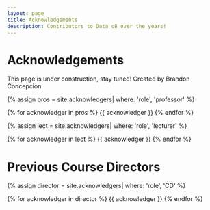 ```yaml
---
layout: page
title: Acknowledgements
description: Contributors to Data c8 over the years!
---
```


# Acknowledgements 

This page is under construction, stay tuned!
Created by Brandon Concepcion

{% assign pros = site.acknowledgers| where: 'role', 'professor' %}

<div class="role flex">
{% for acknowledger in pros %}
{{ acknowledger }}
{% endfor %}
</div>

{% assign lect = site.acknowledgers| where: 'role', 'lecturer' %}

<div class="role flex">
{% for acknowledger in lect %}
{{ acknowledger }}
{% endfor %}
</div>

# Previous Course Directors

{% assign director = site.acknowledgers| where: 'role', 'CD' %}

<div class="role flex">
{% for acknowledger in director %}
{{ acknowledger }}
{% endfor %}
</div>
